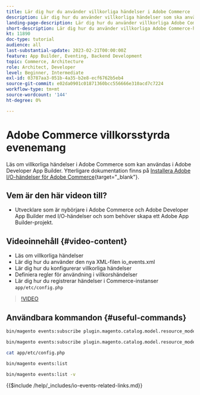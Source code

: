 ```yaml
---
title: Lär dig hur du använder villkorliga händelser i Adobe Commerce
description: Lär dig hur du använder villkorliga händelser som ska användas i Adobe Developer App Builder.
landing-page-description: Lär dig hur du använder villkorliga Adobe Commerce-händelser.
short-description: Lär dig hur du använder villkorliga Adobe Commerce-händelser.
kt: 11890
doc-type: tutorial
audience: all
last-substantial-update: 2023-02-21T00:00:00Z
feature: App Builder, Eventing, Backend Development
topic: Commerce, Architecture
role: Architect, Developer
level: Beginner, Intermediate
exl-id: 03787aa3-051b-4a35-b2e8-ecf6762b5eb4
source-git-commit: e02da0901c01871360bcc556666e310acd7c7224
workflow-type: tm+mt
source-wordcount: '144'
ht-degree: 0%

---
```


# Adobe Commerce villkorsstyrda evenemang

Läs om villkorliga händelser i Adobe Commerce som kan användas i Adobe Developer App Builder. Ytterligare dokumentation finns på [Installera Adobe I/O-händelser för Adobe Commerce](https://developer.adobe.com/commerce/extensibility/events/conditional-events/){target="_blank"}.

## Vem är den här videon till?

* Utvecklare som är nybörjare i Adobe Commerce och Adobe Developer App Builder med I/O-händelser och som behöver skapa ett Adobe App Builder-projekt.

## Videoinnehåll {#video-content}

* Läs om villkorliga händelser
* Lär dig hur du använder den nya XML-filen io_events.xml
* Lär dig hur du konfigurerar villkorliga händelser
* Definiera regler för användning i villkorshändelser
* Lär dig hur du registrerar händelser i Commerce-instanser `app/etc/config.php`

>[!VIDEO](https://video.tv.adobe.com/v/3415806?quality=12&learn=on)

## Användbara kommandon {#useful-commands}

```bash
bin/magento events:subscribe plugin.magento.catalog.model.resource_model.product.save --fields=sku --fields=qty --fields=category_id

bin/magento events:subscribe plugin.magento.catalog.model.resource_model.product.save_low_stock --parent=plugin.magento.catalog.model.resource_model.product.save --fields=sku --fields=qty --fields=category_id --rules="qty|lessThan|20" --rules="category_id|in|3,4,5"

cat app/etc/config.php

bin/magento events:list

bin/magento events:list -v
```

{{$include /help/_includes/io-events-related-links.md}}
